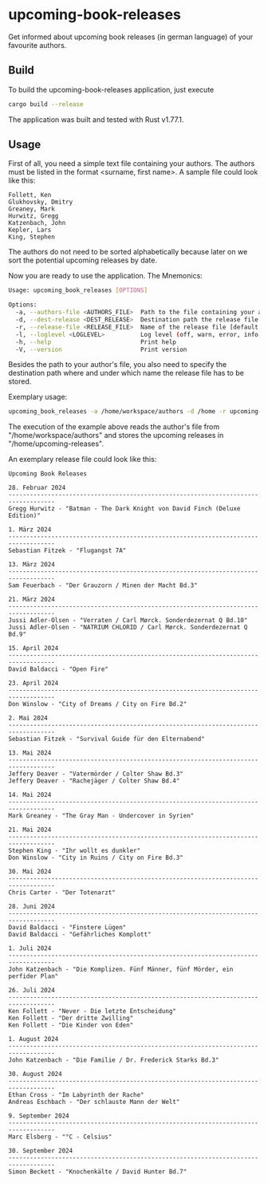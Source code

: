 # upcoming-book-releases

Get informed about upcoming book releases (in german language) of your favourite authors.

## Build

To build the upcoming-book-releases application, just execute

```bash
cargo build --release
```

The application was built and tested with Rust v1.77.1.

## Usage

First of all, you need a simple text file containing your authors. The authors must be listed in the
format <surname, first name>. A sample file could look like this:

```
Follett, Ken
Glukhovsky, Dmitry
Greaney, Mark
Hurwitz, Gregg
Katzenbach, John
Kepler, Lars
King, Stephen
```

The authors do not need to be sorted alphabetically because later on we sort the potential upcoming releases by date.

Now you are ready to use the application. The Mnemonics:

```bash
Usage: upcoming_book_releases [OPTIONS]

Options:
  -a, --authors-file <AUTHORS_FILE>  Path to the file containing your authors [default: /home/authors]
  -d, --dest-release <DEST_RELEASE>  Destination path the release file has to be stored [default: /home]
  -r, --release-file <RELEASE_FILE>  Name of the release file [default: releases]
  -l, --loglevel <LOGLEVEL>          Log level (off, warn, error, info, debug, trace) [default: info]
  -h, --help                         Print help
  -V, --version                      Print version
```

Besides the path to your author's file, you also need to specify the destination path where and
under which name the release file has to be stored.

Exemplary usage:

```bash
upcoming_book_releases -a /home/workspace/authors -d /home -r upcoming-releases
```

The execution of the example above reads the author's file from "/home/workspace/authors" and stores
the upcoming releases in "/home/upcoming-releases".

An exemplary release file could look like this:

```
Upcoming Book Releases

28. Februar 2024
-----------------------------------------------------------------------------------
Gregg Hurwitz - "Batman - The Dark Knight von David Finch (Deluxe Edition)"

1. März 2024
-----------------------------------------------------------------------------------
Sebastian Fitzek - "Flugangst 7A"

13. März 2024
-----------------------------------------------------------------------------------
Sam Feuerbach - "Der Grauzorn / Minen der Macht Bd.3"

21. März 2024
-----------------------------------------------------------------------------------
Jussi Adler-Olsen - "Verraten / Carl Mørck. Sonderdezernat Q Bd.10"
Jussi Adler-Olsen - "NATRIUM CHLORID / Carl Mørck. Sonderdezernat Q Bd.9"

15. April 2024
-----------------------------------------------------------------------------------
David Baldacci - "Open Fire"

23. April 2024
-----------------------------------------------------------------------------------
Don Winslow - "City of Dreams / City on Fire Bd.2"

2. Mai 2024
-----------------------------------------------------------------------------------
Sebastian Fitzek - "Survival Guide für den Elternabend"

13. Mai 2024
-----------------------------------------------------------------------------------
Jeffery Deaver - "Vatermörder / Colter Shaw Bd.3"
Jeffery Deaver - "Rachejäger / Colter Shaw Bd.4"

14. Mai 2024
-----------------------------------------------------------------------------------
Mark Greaney - "The Gray Man - Undercover in Syrien"

21. Mai 2024
-----------------------------------------------------------------------------------
Stephen King - "Ihr wollt es dunkler"
Don Winslow - "City in Ruins / City on Fire Bd.3"

30. Mai 2024
-----------------------------------------------------------------------------------
Chris Carter - "Der Totenarzt"

28. Juni 2024
-----------------------------------------------------------------------------------
David Baldacci - "Finstere Lügen"
David Baldacci - "Gefährliches Komplott"

1. Juli 2024
-----------------------------------------------------------------------------------
John Katzenbach - "Die Komplizen. Fünf Männer, fünf Mörder, ein perfider Plan"

26. Juli 2024
-----------------------------------------------------------------------------------
Ken Follett - "Never - Die letzte Entscheidung"
Ken Follett - "Der dritte Zwilling"
Ken Follett - "Die Kinder von Eden"

1. August 2024
-----------------------------------------------------------------------------------
John Katzenbach - "Die Familie / Dr. Frederick Starks Bd.3"

30. August 2024
-----------------------------------------------------------------------------------
Ethan Cross - "Im Labyrinth der Rache"
Andreas Eschbach - "Der schlauste Mann der Welt"

9. September 2024
-----------------------------------------------------------------------------------
Marc Elsberg - "°C - Celsius"

30. September 2024
-----------------------------------------------------------------------------------
Simon Beckett - "Knochenkälte / David Hunter Bd.7"
```
